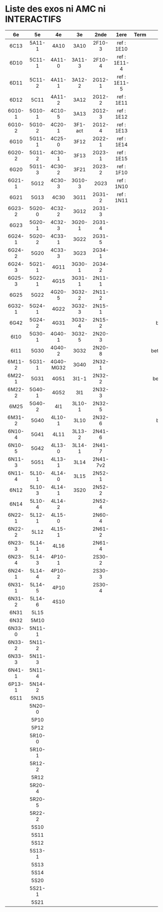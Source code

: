 # Liste des exos ni AMC ni INTERACTIFS

|6e|5e|4e|3e|2nde|1ere|Term|Reste|
|:-:|:-:|:-:|:-:|:-:|:-:|:-:|:-:|
|6C13|5A11-1|4A10|3A10|2F10-3|ref : 1E10||beta2F31|
|6D10|5C11-1|4A11-0|3A11-3|2F10-4|ref : 1E11-4||beta2N60-X1|
|6D11|5C11-2|4A11-1|3A12-2|2G12-1|ref : 1E11-5||beta2N60-X2|
|6D12|5C11|4A11-2|3A12|2G12-2|ref : 1E11||beta3F23|
|6G10-1|5G10-1|4C10-5|3A13|2G12-3|ref : 1E12||beta3G15|
|6G10-2|5G10-2|4C20-1|3F1-act|2G12-4|ref : 1E13||beta3G41|
|6G10|5G11-1|4C25-0|3F12|2G22-1|ref : 1E14||beta3s21|
|6G20-2|5G11-2|4C30-1|3F13|2G23-1|ref : 1E15||beta4C31|
|6G20|5G11-3|4C30-2|3F21|2G23-2|ref : 1F10||beta4G20-3|
|6G21-1|5G12|4C30-3|3G10-3|2G23|ref : 1N10||beta4G20-4|
|6G21|5G13|4C30|3G11|2G31-2|ref : 1N11||beta6C33-1|
|6G23-2|5G20-0|4C32-2|3G12|2G31-3|||beta6test2|
|6G23|5G20-1|4C32-3|3G20-1|2G31-4|||beta6test2021|
|6G24-1|5G20-2|4C33-1|3G22|2G31-5|||betaAsymptotesObliques|
|6G24-2|5G20|4C33-3|3G23|2G34-1|||betaEqCarreDansC|
|6G24-3|5G21-1|4G11|3G30-1|2G34-2|||betaEquationsLog|
|6G25-3|5G22-1|4G15|3G31-1|2N11-1|||betaEqValAbs|
|6G25|5G22|4G20-5|3G32-2|2N11-2|||betaExo3d|
|6G32-1|5G24-1|4G22|3G32-3|2N15-1|||betaExoSimpleMatthieu|
|6G42|5G24-2|4G31|3G32-4|2N15-2|||betaModele10_simple_question-reponse|
|6I10|5G30-1|4G40-1|3G32-5|2N20-3|||betaModele11_parametrable|
|6I11|5G30|4G40-2|3G32|2N20-8|||betaModele20_plusieurs_types_de_questions|
|6M11-2|5G31-1|4G40-MG32|3G40|2N32-1|||betaModele21_parametrables|
|6M22-1|5G31|4G51|3I1-1|2N32-2|||betaModele30_constructions_géométriques|
|6M22-2|5G40-1|4G52|3I1|2N32-3|||betaModele31_parametrables|
|6M25|5G40-2|4I1|3L10-1|2N32-5|||betaModele40_tableau_proportionnalite|
|6M31-2|5G40|4L10-1|3L10|2N32-6|||betaModele41_tableau_signes_variations|
|6N10-4|5G41|4L11|3L13-2|2N41-6|||betaProbaAouB|
|6N10-5|5G42|4L13-0|3L14-1|2N41-7|||betaProbabilites|
|6N11-3|5G51|4L13-1|3L14|2N41-7v2|||betaPuissances|
|6N11-4|5L10-1|4L14-0|3L15|2N52-1|||betarotation3d|
|6N12|5L10-3|4L14-1|3S20|2N52-2|||betaSpline|
|6N14|5L10-4|4L14-2||2N52-4|||betaSys2x2CombLin|
|6N22-1|5L12-1|4L15-0||2N60-4|||betaTracerParabole|
|6N22-2|5L12|4L15-1||2N61-2|||betatrinome|
|6N23-3|5L14-1|4L16||2N61-4|||moule_a_exo_mathalea|
|6N23-4|5L14-3|4P10-1||2S30-2|||moule_a_exo_mathalea2d|
|6N24-1|5L14-4|4P10-2||2S30-3|||c3C10-2|
|6N31-1|5L14-5|4P10||2S30-4|||c3N10|
|6N31-2|5L14-6|4S10|||||c3N23|
|6N31|5L15||||||CM020|
|6N32|5M10||||||CM021|
|6N33-0|5N11-1||||||ExC100|
|6N33-2|5N11-2||||||HPC100|
|6N33-3|5N11-3||||||PEA11-1|
|6N41-1|5N11-4||||||PEA11|
|6P13-1|5N14-2||||||PEA12|
|6S11|5N15||||||PEG20|
||5N20-0||||||PEG21|
||5P10||||||PEG22|
||5P12||||||PEG23|
||5R10-0||||||PEG24|
||5R10-1||||||P003|
||5R12-2||||||P004|
||5R12||||||P005|
||5R20-4||||||P006|
||5R20-5||||||P007|
||5R22-2||||||P008|
||5S10||||||P009|
||5S11||||||P010|
||5S12||||||P011|
||5S13-1||||||P012|
||5S13||||||P013|
||5S14||||||P014|
||5S20|||||||
||5S21-1|||||||
||5S21|||||||
